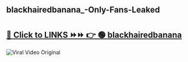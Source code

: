 
 ## blackhairedbanana_-Only-Fans-Leaked

# <h2><a href="https://clipsfans.com/blackhairedbanana_&ref=git">🔗 Click to LINKS ⏩⏩ 👉 🟢 blackhairedbanana  </a></h2>

<a href="https://clipsfans.com/blackhairedbanana_&ref=git" rel="nofollow" data-target="animated-image.originalLink"><img src="https://i.ibb.co.com/xMMVF88/686577567.gif" alt="Viral Video Original" style="max-width: 100%; display: inline-block;" data-target="animated-image.originalImage"></a>
